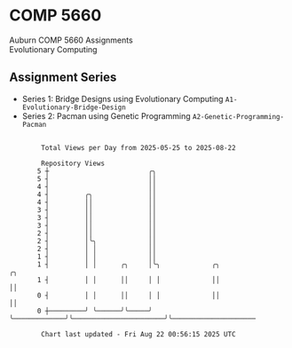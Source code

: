 # COMP 5660
Auburn COMP 5660 Assignments  
Evolutionary Computing

## Assignment Series
- Series 1: Bridge Designs using Evolutionary Computing `A1-Evolutionary-Bridge-Design`
- Series 2: Pacman using Genetic Programming `A2-Genetic-Programming-Pacman`

```

        Total Views per Day from 2025-05-25 to 2025-08-22

        Repository Views
       5 ┼                         ╭╮
       5 ┤                         ││
       4 ┤                         ││
       4 ┤         ╭╮              ││
       4 ┤         ││              ││
       3 ┤         ││              ││
       3 ┤         ││              ││
       3 ┤         ││              ││
       2 ┤         ││              ││
       2 ┤         │╰╮             ││
       2 ┤         │ │             ││
       1 ┤         │ │             ││
       1 ┤         │ │      ╭╮     │╰╮             ╭╮                       ╭╮
       1 ┤         │ │      ││     │ │             ││                       ││
       0 ┤         │ │      ││     │ │             ││                       ││
       0 ┼─────────╯ ╰──────╯╰─────╯ ╰─────────────╯╰───────────────────────╯╰─────────────────────

        Chart last updated - Fri Aug 22 00:56:15 2025 UTC
        
```
